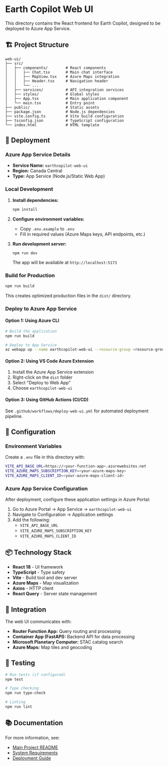# Earth Copilot Web UI

This directory contains the React frontend for Earth Copilot, designed to be deployed to Azure App Service.

## 🏗️ Project Structure

```
web-ui/
├── src/
│   ├── components/        # React components
│   │   ├── Chat.tsx       # Main chat interface
│   │   ├── MapView.tsx    # Azure Maps integration
│   │   ├── Header.tsx     # Navigation header
│   │   └── ...
│   ├── services/          # API integration services
│   ├── styles/            # Global styles
│   ├── App.tsx            # Main application component
│   └── main.tsx           # Entry point
├── public/                # Static assets
├── package.json           # Node.js dependencies
├── vite.config.ts         # Vite build configuration
├── tsconfig.json          # TypeScript configuration
└── index.html             # HTML template
```

## 🚀 Deployment

### Azure App Service Details
- **Service Name:** `earthcopilot-web-ui`
- **Region:** Canada Central
- **Type:** App Service (Node.js/Static Web App)

### Local Development

1. **Install dependencies:**
   ```bash
   npm install
   ```

2. **Configure environment variables:**
   - Copy `.env.example` to `.env`
   - Fill in required values (Azure Maps keys, API endpoints, etc.)

3. **Run development server:**
   ```bash
   npm run dev
   ```
   The app will be available at `http://localhost:5173`

### Build for Production

```bash
npm run build
```

This creates optimized production files in the `dist/` directory.

### Deploy to Azure App Service

#### Option 1: Using Azure CLI

```bash
# Build the application
npm run build

# Deploy to App Service
az webapp up --name earthcopilot-web-ui --resource-group <resource-group> --location canadacentral
```

#### Option 2: Using VS Code Azure Extension

1. Install the Azure App Service extension
2. Right-click on the `dist` folder
3. Select "Deploy to Web App"
4. Choose `earthcopilot-web-ui`

#### Option 3: Using GitHub Actions (CI/CD)

See `.github/workflows/deploy-web-ui.yml` for automated deployment pipeline.

## 🔧 Configuration

### Environment Variables

Create a `.env` file in this directory with:

```bash
VITE_API_BASE_URL=https://<your-function-app>.azurewebsites.net
VITE_AZURE_MAPS_SUBSCRIPTION_KEY=<your-azure-maps-key>
VITE_AZURE_MAPS_CLIENT_ID=<your-azure-maps-client-id>
```

### Azure App Service Configuration

After deployment, configure these application settings in Azure Portal:

1. Go to Azure Portal → App Service → `earthcopilot-web-ui`
2. Navigate to Configuration → Application settings
3. Add the following:
   - `VITE_API_BASE_URL`
   - `VITE_AZURE_MAPS_SUBSCRIPTION_KEY`
   - `VITE_AZURE_MAPS_CLIENT_ID`

## 📦 Technology Stack

- **React 18** - UI framework
- **TypeScript** - Type safety
- **Vite** - Build tool and dev server
- **Azure Maps** - Map visualization
- **Axios** - HTTP client
- **React Query** - Server state management

## 🔗 Integration

The web UI communicates with:
- **Router Function App:** Query routing and processing
- **Container App (FastAPI):** Backend API for data processing
- **Microsoft Planetary Computer:** STAC catalog search
- **Azure Maps:** Map tiles and geocoding

## 🧪 Testing

```bash
# Run tests (if configured)
npm test

# Type checking
npm run type-check

# Linting
npm run lint
```

## 📚 Documentation

For more information, see:
- [Main Project README](../../README.md)
- [System Requirements](../../SYSTEM_REQUIREMENTS.md)
- [Deployment Guide](../../documentation/deployment.md)

